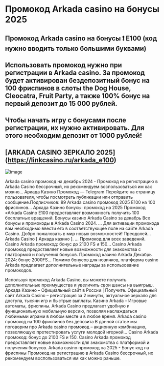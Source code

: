 # Промокод Arkada casino на бонусы 2025

## Промокод Arkada casino на бонусы ❗️ E100 (код нужно вводить только большими буквами)

## Использовать промокод нужно при регистрации в Arkada casino. За промокод будет активирован бездепозитный бонус на 100 фриспинов в слоты the Dog House, Cleocatra, Fruit Party, а также 100% бонус на первый депозит до 15 000 рублей.

## Чтобы начать игру с бонусами после регистрации, их нужно активировать. Для этого необходим депозит от 1000 рублей!

## [ARKADA CASINO ЗЕРКАЛО 2025] (https://linkcasino.ru/arkada_e100)


![image](https://github.com/user-attachments/assets/9d754ba8-d8af-44cc-968c-aa448ab8adaa)



Arkada casino промокод на декабрь 2024 - Промокод на регистрацию в Arkada Casino бессрочный, но рекомендуем воспользоваться им как можно... Аркада Казино Промокод — Telegram Перейдите на страницу пользователя, чтобы посмотреть публикации или отправить сообщение.Подписчиков: 89 Arkada casino промокод 2025 E100  на 100 фриспинов... Аркада Казино бонусы: промокод на 2025 Промокод «Arkada Casino E100 предоставляет возможность получить 100 бесплатных вращений. Бонусы казино Arkada Casino за декабрь Все бонусы и промокоды в Arkada Casino 2024. ... Для активации промокода вам необходимо ввести его в соответствующее поле на сайте Arkada Casino. Добро пожаловать в мир новых возможностей! Преодолей... Arkada Casinо [ Аркада казино ]. ... Промокод для всех заведений. Casino Arkada промокод: бонус до 2100 FS и 150... Casino Arkada промокод предоставляет новые возможности для знакомства с платформой и получения бонусов. Промокод казино Arkada Декабрь 2024: бонус 2000FS... Помимо бонусов для новичков, платформа casino Arkada предлагает дополнительные награды за использование промокодов.

Используя промокод Arkada Casino, вы можете получить дополнительные преимущества и увеличить свои шансы на выигрыш. Аркада Казино – Официальный сайт в России | Получите. Официальный сайт Arkada Casino – регистрация за 2 минуты, актуальное зеркало для доступа, тысячи игр и быстрые выплаты. Казино Arkada – Игровые автоматы, фриспины. Arkada Casino предлагает удобную и функциональную мобильную версию, позволяя наслаждаться любимыми играми в любом месте и в любое время. Arkada casino промокод на 100 фриспинов без депозита В данной статье мы поговорим про Arkada casino промокод – акционную комбинацию, позволяющую протестировать услуги молодой игорной...
Casino Arkada промокод: бонус до 2100 FS и 150. Casino Arkada промокод предоставляет новые возможности для знакомства с платформой и получения бонусов.
Arkada casino промокод на 2025 - Бонус код на фриспины Промокод на регистрацию в Arkada Casino бессрочный, но рекомендуем воспользоваться им как можно раньше.
